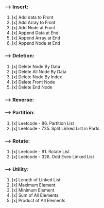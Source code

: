 ### --> Insert:
 
1. [x] Add data to Front
2. [x] Add Array to Front
3. [x] Add Node at Front
4. [x] Append Data at End
5. [x] Append Array at End
6. [x] Append Node at End

### --> Deletion: 

1. [x] Delete Node By Data
2. [x] Delete All Node By Data
3. [x] Delete Node By Index
4. [x] Delete Front Node
5. [x] Delete End Node

### --> Reverse:


### --> Partition:

1. [x] Leetcode - 86. Partition List
2. [x] Leetcode - 725. Split Linked List in Parts

### --> Rotate:

1. [x] Leetcode - 61. Rotate List
2. [x] Leetcode - 328. Odd Even Linked List

### --> Utility:

1. [x] Length of Linked List
2. [x] Maximum Element
3. [x] Minimum Element
4. [x] Sum of All Elements
5. [x] Product of All Elements
